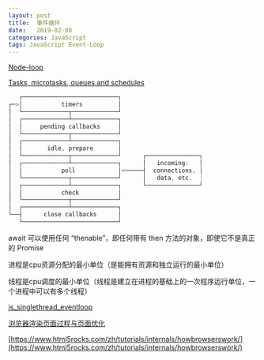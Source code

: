```yaml
---
layout: post
title:  事件循环
date:   2019-02-08 
categories: JavaScript
tags: JavaScript Event-Loop 
---
```


<!--more-->

[Node-loop](https://nodejs.org/zh-cn/docs/guides/event-loop-timers-and-nexttick/#what-is-the-event-loop)

[Tasks, microtasks, queues and schedules](https://jakearchibald.com/2015/tasks-microtasks-queues-and-schedules/)

```js
   ┌───────────────────────────┐
┌─>│           timers          │
│  └─────────────┬─────────────┘
│  ┌─────────────┴─────────────┐
│  │     pending callbacks     │
│  └─────────────┬─────────────┘
│  ┌─────────────┴─────────────┐
│  │       idle, prepare       │
│  └─────────────┬─────────────┘      ┌───────────────┐
│  ┌─────────────┴─────────────┐      │   incoming:   │
│  │           poll            │<─────┤  connections, │
│  └─────────────┬─────────────┘      │   data, etc.  │
│  ┌─────────────┴─────────────┐      └───────────────┘
│  │           check           │
│  └─────────────┬─────────────┘
│  ┌─────────────┴─────────────┐
└──┤      close callbacks      │
   └───────────────────────────┘
```

await 可以使用任何 “thenable”，即任何带有 then 方法的对象，即使它不是真正的 Promise

进程是cpu资源分配的最小单位（是能拥有资源和独立运行的最小单位）

线程是cpu调度的最小单位（线程是建立在进程的基础上的一次程序运行单位，一个进程中可以有多个线程）

[js_singlethread_eventloop](http://www.dailichun.com/2018/01/21/js_singlethread_eventloop.html)

[浏览器渲染页面过程与页面优化](https://segmentfault.com/a/1190000010298038#articleHeader12)

[https://www.html5rocks.com/zh/tutorials/internals/howbrowserswork/](https://www.html5rocks.com/zh/tutorials/internals/howbrowserswork/)
